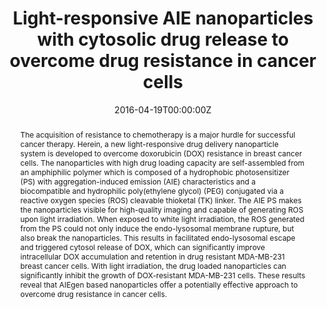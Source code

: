 ---
title: 'Light-responsive AIE nanoparticles with cytosolic drug release to overcome drug resistance in cancer cells'

# Authors
# If you created a profile for a user (e.g. the default `admin` user), write the username (folder name) here
# and it will be replaced with their full name and linked to their profile.
authors:
  - Youyong Yuan
  - Shidang Xu
  - Chong-Jing Zhang
  - Bin Liu*

# Author notes (optional)
author_notes:
  - 'Equal contribution'
  - 'Equal contribution'
  - 'Equal contribution'
  - 'Corresponding author'

date: '2016-04-19T00:00:00Z'
doi: '10.1039/C6PY00449K'

# Schedule page publish date (NOT publication's date).
publishDate: '2016-04-20T00:00:00Z'

# Publication type.
# Accepts a single type but formatted as a YAML list (for Hugo requirements).
# Enter a publication type from the CSL standard.
publication_types: ['article-journal']

# Publication name and optional abbreviated publication name.
publication: In *Polymer Chemistry*
publication_short: In *Polym. Chem.*

abstract: The acquisition of resistance to chemotherapy is a major hurdle for successful cancer therapy. Herein, a new light-responsive drug delivery nanoparticle system is developed to overcome doxorubicin (DOX) resistance in breast cancer cells. The nanoparticles with high drug loading capacity are self-assembled from an amphiphilic polymer which is composed of a hydrophobic photosensitizer (PS) with aggregation-induced emission (AIE) characteristics and a biocompatible and hydrophilic poly(ethylene glycol) (PEG) conjugated via a reactive oxygen species (ROS) cleavable thioketal (TK) linker. The AIE PS makes the nanoparticles visible for high-quality imaging and capable of generating ROS upon light irradiation. When exposed to white light irradiation, the ROS generated from the PS could not only induce the endo-lysosomal membrane rupture, but also break the nanoparticles. This results in facilitated endo-lysosomal escape and triggered cytosol release of DOX, which can significantly improve intracellular DOX accumulation and retention in drug resistant MDA-MB-231 breast cancer cells. With light irradiation, the drug loaded nanoparticles can significantly inhibit the growth of DOX-resistant MDA-MB-231 cells. These results reveal that AIEgen based nanoparticles offer a potentially effective approach to overcome drug resistance in cancer cells.

# Summary. An optional shortened abstract.
summary: The acquisition of resistance to chemotherapy is a major hurdle for successful cancer therapy. Herein, a new light-responsive drug delivery nanoparticle system is developed to overcome doxorubicin (DOX) resistance in breast cancer cells. The nanoparticles with high drug loading capacity are self-assembled from an amphiphilic polymer which is composed of a hydrophobic photosensitizer (PS) with aggregation-induced emission (AIE) characteristics and a biocompatible and hydrophilic poly(ethylene glycol) (PEG) conjugated via a reactive oxygen species (ROS) cleavable thioketal (TK) linker. The AIE PS makes the nanoparticles visible for high-quality imaging and capable of generating ROS upon light irradiation. When exposed to white light irradiation, the ROS generated from the PS could not only induce the endo-lysosomal membrane rupture, but also break the nanoparticles. This results in facilitated endo-lysosomal escape and triggered cytosol release of DOX, which can significantly improve intracellular DOX accumulation and retention in drug resistant MDA-MB-231 breast cancer cells. With light irradiation, the drug loaded nanoparticles can significantly inhibit the growth of DOX-resistant MDA-MB-231 cells. These results reveal that AIEgen based nanoparticles offer a potentially effective approach to overcome drug resistance in cancer cells.
tags: []

# Display this page in the Featured widget?
featured: true

# Custom links (uncomment lines below)
# links:
# - name: Custom Link
#   url: http://example.org

url_pdf: 'https://pubs.rsc.org/en/content/articlepdf/2016/py/c6py00449k'
url_code: ''
url_dataset: ''
url_poster: ''
url_project: ''
url_slides: ''
url_source: ''
url_video: ''

# Featured image
# To use, add an image named `featured.jpg/png` to your page's folder.
# image:
#   caption: 'Image credit: [**Unsplash**](https://unsplash.com/photos/pLCdAaMFLTE)'
#   focal_point: ''
#   preview_only: false
---